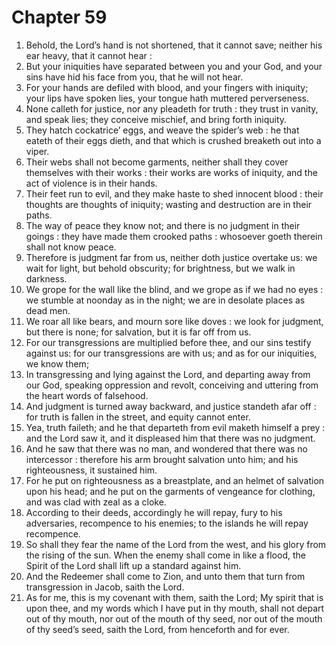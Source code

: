 # Chapter 59

1. Behold, the Lord’s hand is not shortened, that it cannot save; neither his ear heavy, that it cannot hear :
2. But your iniquities have separated between you and your God, and your sins have hid his face from you, that he will not hear.
3. For your hands are defiled with blood, and your fingers with iniquity; your lips have spoken lies, your tongue hath muttered perverseness.
4. None calleth for justice, nor any pleadeth for truth : they trust in vanity, and speak lies; they conceive mischief, and bring forth iniquity.
5. They hatch cockatrice’ eggs, and weave the spider’s web : he that eateth of their eggs dieth, and that which is crushed breaketh out into a viper.
6. Their webs shall not become garments, neither shall they cover themselves with their works : their works are works of iniquity, and the act of violence is in their hands.
7. Their feet run to evil, and they make haste to shed innocent blood : their thoughts are thoughts of iniquity; wasting and destruction are in their paths.
8. The way of peace they know not; and there is no judgment in their goings : they have made them crooked paths : whosoever goeth therein shall not know peace.
9. Therefore is judgment far from us, neither doth justice overtake us: we wait for light, but behold obscurity; for brightness, but we walk in darkness.
10. We grope for the wall like the blind, and we grope as if we had no eyes : we stumble at noonday as in the night; we are in desolate places as dead men.
11. We roar all like bears, and mourn sore like doves : we look for judgment, but there is none; for salvation, but it is far off from us.
12. For our transgressions are multiplied before thee, and our sins testify against us: for our transgressions are with us; and as for our iniquities, we know them;
13. In transgressing and lying against the Lord, and departing away from our God, speaking oppression and revolt, conceiving and uttering from the heart words of falsehood.
14. And judgment is turned away backward, and justice standeth afar off : for truth is fallen in the street, and equity cannot enter.
15. Yea, truth faileth; and he that departeth from evil maketh himself a prey : and the Lord saw it, and it displeased him that there was no judgment.
16. And he saw that there was no man, and wondered that there was no intercessor : therefore his arm brought salvation unto him; and his righteousness, it sustained him.
17. For he put on righteousness as a breastplate, and an helmet of salvation upon his head; and he put on the garments of vengeance for clothing, and was clad with zeal as a cloke.
18. According to their deeds, accordingly he will repay, fury to his adversaries, recompence to his enemies; to the islands he will repay recompence.
19. So shall they fear the name of the Lord from the west, and his glory from the rising of the sun. When the enemy shall come in like a flood, the Spirit of the Lord shall lift up a standard against him.
20. And the Redeemer shall come to Zion, and unto them that turn from transgression in Jacob, saith the Lord.
21. As for me, this is my covenant with them, saith the Lord; My spirit that is upon thee, and my words which I have put in thy mouth, shall not depart out of thy mouth, nor out of the mouth of thy seed, nor out of the mouth of thy seed’s seed, saith the Lord, from henceforth and for ever.

